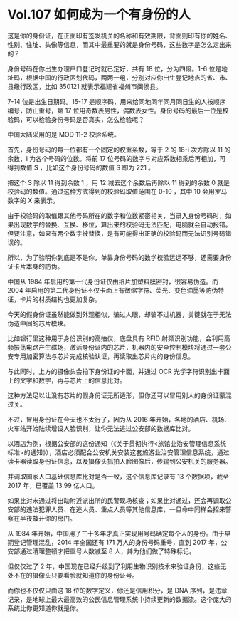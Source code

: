# Vol.107 如何成为一个有身份的人

这是你的身份证，在正面印有签发机关的名称和有效期限，背面则印有你的姓名、性别、住址、头像等信息，而其中最重要的就是身份号码，这些数字是怎么定出来的？

身份号码在你出生办理户口登记时就已定好，共有 18 位，分为四段。1-6 位是地址码，根据中国的行政区划代码，两两一组，分别对应你出生登记地点的省、市、县级行政区，比如 350121 就表示福建省福州市闽侯县。

7-14 位是出生日期码。15-17 是顺序码，用来给同地同年同月同日生的人按顺序编号，防止重号，第 17 位用奇数表男性，偶数表女性。身份号码的最后一位是校验码，可以检验身份号码是否真实，怎么检验呢？

中国大陆采用的是 MOD 11-2 校验系统。

首先，身份号码的每一位都有一个固定的权重系数，等于 2 的 18-i 次方除以 11 的余数，i 为各个号码的位数。将前 17 位号码的数字与对应系数相乘后再相加，可得到数值 S ，比如这个身份号码的数值 S 即为 221 。

把这个 S 除以 11 得到余数 1 ，用 12 减去这个余数后再除以 11 得到的余数 0 就是校验码的数值。通过这种方式得到的校验码取值范围在 0-10 ，其中 10 会用罗马数字的 X 来表示。

由于校验码的取值跟其他号码所在的数字和位数紧密相关，当录入身份号码时，如果出现数字的替换、互换、移位，算出来的校验码无法匹配，电脑就会自动报错。但要注意，如果有两个数字被替换，是有可能得出正确的校验码而无法识别号码错误的。

所以，为了验明你到底是不是你，单靠身份号码的数学校验远远不够，还需要身份证卡片本身的防伪。

中国从 1984 年启用的第一代身份证仅由纸片加塑料膜密封，很容易伪造。而 2004 年启用的第二代身份证不仅卡面上有微缩字符、荧光、变色油墨等防伪特征，卡片的材质结构也更加复杂。

今天的假身份证虽然能做到外观相似，骗过人眼，却骗不过机器，关键就在于无法伪造中间的芯片模块。

比如银行里这种用于身份识别的高拍仪，底盘具有 RFID 射频识别功能，会利用高频振荡电路产生磁场，激活身份证内的芯片，机器内的安全控制模块将通过一套公安专用加密算法与芯片完成核验认证，再读取出芯片内的身份信息。

与此同时，上方的摄像头会拍下身份证的卡面，并通过 OCR 光学字符识别出卡面上的文字和数字，再与芯片上的信息比对。

这种方法足以让没有芯片的假身份证无所遁形，但你还可以冒用别人的身份证蒙混过关。

不过，冒用身份证在今天也不太行了，因为从 2016 年开始，各地的酒店、机场、火车站开始陆续增设人脸识别，让你无法逃过公安部的数据库比对。

以酒店为例，根据公安部的这份通知（《关于贯彻执行<旅馆业治安管理信息系统标准>的通知》），酒店必须配合公安机关安装这套旅游业治安管理信息系统，通过读卡器读取身份证信息，以及摄像头抓拍人脸图像后，传输到公安机关的服务器。

并调取国家人口基础信息库比对是否一致，这个信息库记录有 13 个数据项，截至 2017 年，已覆盖 13.99 亿人口。

如果比对未通过将出动附近派出所的民警现场核查；如果比对通过，还会再调取公安部的违法犯罪人员、在逃人员、重点人员等其他信息库，一旦命中同样会招来警察在半夜敲开你的房门。

从 1984 年开始，中国用了三十多年才真正实现用号码确定每个人的身份。由于早期登记管理混乱，2014 年全国还有 171 万人的身份号码重号，直到 2017 年，公安部通过清理整顿才把重号人数减至 8 人，并为他们做了特殊标记。

但仅仅过了 2 年，中国现在已经升级到了利用生物识别技术来验证身份，这些无处不在的摄像头只要看脸就知道你的身份证号。

而你也不仅仅只由这 18 位的数字定义，你还是信用积分，是 DNA 序列，是违章记录，是地球上最大最高效的公民信息管理系统中持续更新的数据流。这个庞大的系统比你更知道你就是你。
